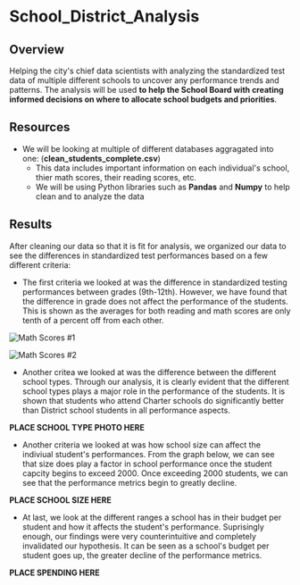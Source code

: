 # School_District_Analysis

## Overview
Helping the city's chief data scientists with analyzing the standardized test data of multiple different schools to uncover any performance trends and patterns. The analysis will be used **to help the School Board with creating informed decisions on where to allocate school budgets and priorities**. 

## Resources
- We will be looking at multiple of different databases aggragated into one: (**clean_students_complete.csv**)
  - This data includes important information on each individual's school, thier math scores, their reading scores, etc.
  - We will be using Python libraries such as **Pandas** and **Numpy** to help clean and to analyze the data

## Results
After cleaning our data so that it is fit for analysis, we organized our data to see the differences in standardized test performances based on a few different criteria:
- The first criteria we looked at was the difference in standardized testing performances between grades (9th-12th). However, we have found that the difference in grade does not affect the performance of the students. This is shown as the averages for both reading and math scores are only tenth of a percent off from each other.

![Math Scores #1](Pictures/math_scores_by_school#1.png)

![Math Scores #2](Pictures/math_scores_by_school#2.png)

- Another critea we looked at was the difference between the different school types. Through our analysis, it is clearly evident that the different school types plays a major role in the performance of the students. It is shown that students who attend Charter schools do significantly better than District school students in all performance aspects.

**PLACE SCHOOL TYPE PHOTO HERE**

- Another criteria we looked at was how school size can affect the indiviual student's performances. From the graph below, we can see that size does play a factor in school performance once the student capcity begins to exceed 2000. Once exceeding 2000 students, we can see that the performance metrics begin to greatly decline. 

**PLACE SCHOOL SIZE HERE**

- At last, we look at the different ranges a school has in their budget per student and how it affects the student's performance. Suprisingly enough, our findings were very counterintuitive and completely invalidated our hypothesis. It can be seen as a school's budget per student goes up, the greater decline of the performance metrics. 

**PLACE SPENDING HERE**

